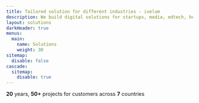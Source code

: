 ```yaml
---
title: Tailored solution for different industries - ivelum
description: We build digital solutions for startups, media, edtech, healthcare, and other industries. We’ve earned the trust of our clients by creating safe and reliable products.
layout: solutions
darkHeader: true
menus:
  main:
    name: Solutions
    weight: 30
sitemap:
  disable: false
cascade:
  sitemap:
    disable: true
---
```


**20** years, **50+** projects for customers across **7** countries
